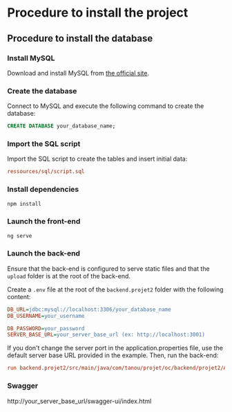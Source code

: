 # Procedure to install the project

## Procedure to install the database

### Install MySQL

Download and install MySQL from [the official site](https://dev.mysql.com/downloads/).

### Create the database

Connect to MySQL and execute the following command to create the database:

```sql
CREATE DATABASE your_database_name;
```

### Import the SQL script

Import the SQL script to create the tables and insert initial data:

```ini
ressources/sql/script.sql
```

### Install dependencies

```bash
npm install
```

### Launch the front-end

```bash
ng serve
```

### Launch the back-end

Ensure that the back-end is configured to serve static files and that the `upload` folder is at the root of the back-end.

Create a `.env` file at the root of the `backend.projet2` folder with the following content:

```ini
DB_URL=jdbc:mysql://localhost:3306/your_database_name
DB_USERNAME=your_username

DB_PASSWORD=your_password
SERVER_BASE_URL=your_server_base_url (ex: http://localhost:3001)
```
If you don't change the server port in the application.properties file, use the default server base URL provided in the example.
Then, run the back-end:

```ini
run backend.projet2/src/main/java/com/tanou/projet/oc/backend/projet2/Application.java
```

### Swagger

http://your_server_base_url/swagger-ui/index.html
